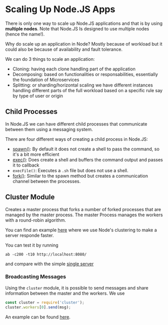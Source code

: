 # Scaling Up Node.JS Apps

There is only one way to scale up Node.JS applications and that is by using **multiple nodes**.
Note that Node.JS Is designed to use multiple nodes (hence the name!).

Why do scale up an application in Node? Mostly because of workload but it could also be because of availability and fault tolerance.

We can do 3 things to scale an application:

* Cloning: having each clone handling part of the application
* Decomposing: based on functionalities or responsabilities, essentially the foundation of Microservices
* Splitting: or sharding/horizontal scaling we have different instances handling different parts of the full workload based on a specific rule say by type of user or origin


## Child Processes

In Node.JS we can have different child processes that communicate between them using a messaging system. 

There are four different ways of creating a child process in Node.JS:

* [spawn()](scripts/child_processes/spawn.js): By default it does not create a shell to pass the command, so it's a bit more efficient
* [exec()](scripts/child_processes/exec.js): Does create a shell and buffers the command output and passes it to callback
* `execFile()`: Executes a `.sh` file but does not use a shell.
* [fork()](scripts/child_processes/fork_parent.js): Similar to the spawn method but creates a communication channel between the processes.

## Cluster Module

Creates a master process that forks a number of forked processes that are managed by the master process. 
The master Process manages the workers with a round-robin algorithm.

You can find an example [here](scripts/child_processes/cluster_module/cluster.js) where we use Node's clustering to make a server responde faster. 

You can test it by running 
```
ab -c200 -t10 http://localhost:8080/
```
and compare with the simple [single server](scripts/child_processes/cluster_module/cluster.js)

### Broadcasting Messages

Using the `cluster` module, it is possible to send messages and share information between the master and the workers. We use 
```javascript
const cluster = require('cluster');
cluster.workers[0].send(msg);
```
An example can be found [here](scripts/child_processes/cluster_module/clusterMessage.js).


